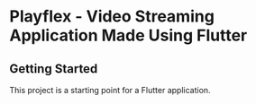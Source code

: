 # Playflex - Video Streaming Application Made Using Flutter 

## Getting Started

This project is a starting point for a Flutter application.

